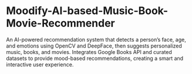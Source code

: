 # Moodify-AI-based-Music-Book-Movie-Recommender
An AI-powered recommendation system that detects a person’s face, age, and emotions using OpenCV and DeepFace, then suggests personalized music, books, and movies. Integrates Google Books API and curated datasets to provide mood-based recommendations, creating a smart and interactive user experience.
